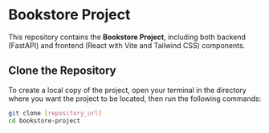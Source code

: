 # Bookstore Project

This repository contains the **Bookstore Project**, including both backend (FastAPI) and frontend (React with Vite and Tailwind CSS) components.

## Clone the Repository

To create a local copy of the project, open your terminal in the directory where you want the project to be located, then run the following commands:

```bash
git clone [repository_url]
cd bookstore-project
